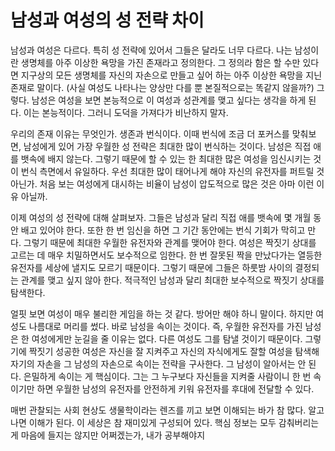 # 남성과 여성의 성 전략 차이

남성과 여성은 다르다. 특히 성 전략에 있어서 그들은 달라도 너무 다르다. 나는 남성이란 생명체를 아주 이상한 욕망을 가진 존재라고 정의한다. 그 정의라 함은 할 수만 있다면 지구상의 모든 생명체를 자신의 자손으로 만들고 싶어 하는 아주 이상한 욕망을 지닌 존재로 말이다. (사실 여성도 나타나는 양상만 다를 뿐 본질적으로는 똑같지 않을까?) 그렇다. 남성은 여성을 보면 본능적으로 이 여성과 성관계를 맺고 싶다는 생각을 하게 된다. 이는 본능적이다. 그러니 도덕을 가져다가 비난하지 말자.

우리의 존재 이유는 무엇인가. 생존과 번식이다. 이때 번식에 조금 더 포커스를 맞춰보면, 남성에게 있어 가장 우월한 성 전략은 최대한 많이 번식하는 것이다. 남성은 직접 애를 뱃속에 배지 않는다. 그렇기 때문에 할 수 있는 한 최대한 많은 여성을 임신시키는 것이 번식 측면에서 유일하다. 우선 최대한 많이 태어나게 해야 자신의 유전자를 퍼트릴 것 아닌가. 처음 보는 여성에게 대시하는 비율이 남성이 압도적으로 많은 것은 아마 이런 이유 아닐까.

이제 여성의 성 전략에 대해 살펴보자. 그들은 남성과 달리 직접 애를 뱃속에 몇 개월 동안 배고 있어야 한다. 또한 한 번 임신을 하면 그 기간 동안에는 번식 기회가 막히고 만다. 그렇기 때문에 최대한 우월한 유전자와 관계를 맺어야 한다. 여성은 짝짓기 상대를 고르는 데 매우 치밀하면서도 보수적으로 임한다. 한 번 잘못된 짝을 만났다가는 열등한 유전자를 세상에 낼지도 모르기 때문이다. 그렇기 때문에 그들은 하룻밤 사이의 결정되는 관계를 맺고 싶지 않아 한다. 적극적인 남성과 달리 최대한 보수적으로 짝짓기 상대를 탐색한다.

얼핏 보면 여성이 매우 불리한 게임을 하는 것 같다. 방어만 해야 하니 말이다. 하지만 여성도 나름대로 머리를 썼다. 바로 남성을 속이는 것이다. 즉, 우월한 유전자를 가진 남성은 한 여성에게만 눈길을 줄 이유는 없다. 다른 여성도 그를 탐낼 것이기 때문이다. 그렇기에 짝짓기 성공한 여성은 자신을 잘 지켜주고 자신의 자식에게도 잘할 여성을 탐색해 자기의 자손을 그 남성의 자손으로 속이는 전략을 구사한다. 그 남성이 알아서는 안 된다. 은밀하게 속이는 게 핵심이다. 그는 그 누구보다 자신들을 지켜줄 사람이니 한 번 속이기만 하면 우월한 남성의 유전자를 안전하게 키워 유전자를 후대에 전달할 수 있다.

매번 관찰되는 사회 현상도 생물학이라는 렌즈를 끼고 보면 이해되는 바가 참 많다. 알고 나면 이해가 된다. 이 세상은 참 재미있게 구성되어 있다. 핵심 정보는 모두 감춰버리는 게 마음에 들지는 않지만 어쩌겠는가, 내가 공부해야지